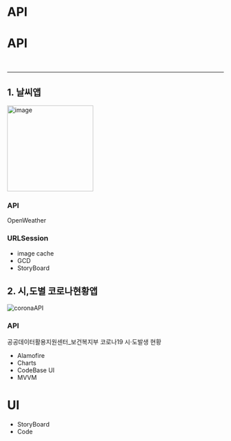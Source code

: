# API




# API 

</br>

----

## 1. 날씨앱 
<img width="200" alt="image" src="https://user-images.githubusercontent.com/51688166/187141897-99f0b5e7-8db8-472c-9ab7-260e5457802e.png">

### API
OpenWeather

### URLSession 
- image cache 
- GCD 
- StoryBoard

## 2. 시,도별 코로나현황앱
![coronaAPI](https://user-images.githubusercontent.com/51688166/189008825-1672249b-362f-43e6-ad1e-df0dfb89df9e.gif)

### API
공공데이터활용지원센터_보건복지부 코로나19 시·도발생 현황
- Alamofire 
- Charts
- CodeBase UI 
- MVVM

# UI
- StoryBoard 
- Code 
